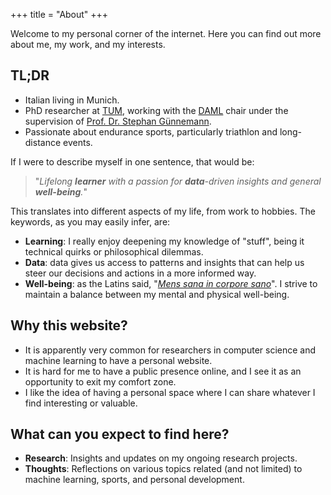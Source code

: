 +++
title = "About"
+++

Welcome to my personal corner of the internet. Here you can find out more about me, my work, and my interests.

## TL;DR

- Italian living in Munich.
- PhD researcher at [TUM](https://www.tum.de), working with the [DAML](https://www.cs.cit.tum.de/daml) chair under the supervision of [Prof. Dr. Stephan Günnemann](https://www.cs.cit.tum.de/daml/guennemann/).
- Passionate about endurance sports, particularly triathlon and long-distance events.

If I were to describe myself in one sentence, that would be:

> "_Lifelong **learner** with a passion for **data**-driven insights and general **well-being**._"

This translates into different aspects of my life, from work to hobbies.
The keywords, as you may easily infer, are:

- **Learning**: I really enjoy deepening my knowledge of "stuff", being it technical quirks or philosophical dilemmas.
- **Data**: data gives us access to patterns and insights that can help us steer our decisions and actions in a more informed way.
- **Well-being**: as the Latins said, "[_Mens sana in corpore sano_](https://en.wikipedia.org/wiki/Mens_sana_in_corpore_sano)". I strive to maintain a balance between my mental and physical well-being.

## Why this website?

- It is apparently very common for researchers in computer science and machine learning to have a personal website.
- It is hard for me to have a public presence online, and I see it as an opportunity to exit my comfort zone.
- I like the idea of having a personal space where I can share whatever I find interesting or valuable.

## What can you expect to find here?

- **Research**: Insights and updates on my ongoing research projects.
- **Thoughts**: Reflections on various topics related (and not limited) to machine learning, sports, and personal development.
